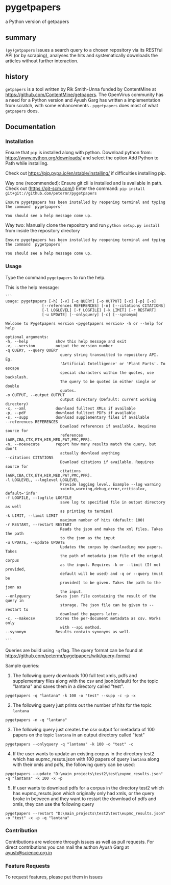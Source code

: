 # pygetpapers

a Python version of getpapers

## summary

`(py)getpapers` issues a search query to a chosen repository via its RESTful API (or by scraping), analyses the hits and systematically downloads the articles without further interaction.

## history

`getpapers` is a tool written by Rik Smith-Unna funded by ContentMine at https://github.com/ContentMine/getpapers. The OpenVirus community has a need for a Python version and Ayush Garg has written a implementation from scratch, with some enhancements . `pygetpapers` does most of what `getpapers` does.

## Documentation

### Installation

Ensure that `pip` is installed along with python. Download python from: https://www.python.org/downloads/ and select the option Add Python to Path while installing.

Check out https://pip.pypa.io/en/stable/installing/ if difficulties installing pip.

Way one (recommended): Ensure git cli is installed and is available in path. Check out (https://git-scm.com/)
Enter the command: `pip install git+git://github.com/petermr/pygetpapers`

    Ensure pygetpapers has been installed by reopening terminal and typing the command `pygetpapers`

    You should see a help message come up.

Way two:
Manually clone the repository and run `python setup.py install` from inside the repository directory

    Ensure pygetpapers has been installed by reopening terminal and typing the command `pygetpapers`

    You should see a help message come up.

### Usage

Type the command `pygetpapers` to run the help.

This is the help message:

    ```
    usage: pygetpapers [-h] [-v] [-q QUERY] [-o OUTPUT] [-x] [-p] [-s]
                    [--references REFERENCES] [-n] [--citations CITATIONS]
                    [-l LOGLEVEL] [-f LOGFILE] [-k LIMIT] [-r RESTART]
                    [-u UPDATE] [--onlyquery] [-c] [--synonym]

    Welcome to Pygetpapers version <pygetpapers version> -h or --help for help

    optional arguments:
    -h, --help            show this help message and exit
    -v, --version         output the version number
    -q QUERY, --query QUERY
                            query string transmitted to repository API. Eg.
                            'Artificial Intelligence' or 'Plant Parts'. To escape
                            special characters within the quotes, use backslash.
                            The query to be quoted in either single or double
                            quotes.
    -o OUTPUT, --output OUTPUT
                            output directory (Default: current working directory)
    -x, --xml             download fulltext XMLs if available
    -p, --pdf             download fulltext PDFs if available
    -s, --supp            download supplementary files if available
    --references REFERENCES
                            Download references if available. Requires source for
                            references (AGR,CBA,CTX,ETH,HIR,MED,PAT,PMC,PPR).
    -n, --noexecute       report how many results match the query, but don't
                            actually download anything
    --citations CITATIONS
                            Download citations if available. Requires source for
                            citations (AGR,CBA,CTX,ETH,HIR,MED,PAT,PMC,PPR).
    -l LOGLEVEL, --loglevel LOGLEVEL
                            Provide logging level. Example --log warning
                            <<info,warning,debug,error,critical>>, default='info'
    -f LOGFILE, --logfile LOGFILE
                            save log to specified file in output directory as well
                            as printing to terminal
    -k LIMIT, --limit LIMIT
                            maximum number of hits (default: 100)
    -r RESTART, --restart RESTART
                            Reads the json and makes the xml files. Takes the path
                            to the json as the input
    -u UPDATE, --update UPDATE
                            Updates the corpus by downloading new papers. Takes
                            the path of metadata json file of the orignal corpus
                            as the input. Requires -k or --limit (If not provided,
                            default will be used) and -q or --query (must be
                            provided) to be given. Takes the path to the json as
                            the input.
    --onlyquery           Saves json file containing the result of the query in
                            storage. The json file can be given to --restart to
                            download the papers later.
    -c, --makecsv         Stores the per-document metadata as csv. Works only
                            with --api method.
    --synonym             Results contain synonyms as well.

    ```

Queries are build using `-q` flag. The query format can be found at https://github.com/petermr/pygetpapers/wiki/query-format

Sample queries:

1. The following query downloads 100 full text xmls, pdfs and supplementary files along with the csv and json(default) for the topic "lantana" and saves them in a directory called "test".

`pygetpapers -q "lantana" -k 100 -o "test" --supp -c -p -x`

2. The following query just prints out the number of hits for the topic `lantana`

`pygetpapers -n -q "lantana"`

3. The following query just creates the csv output for metadata of 100 papers on the topic `lantana` in an output directory called "test"

`pygetpapers --onlyquery -q "lantana" -k 100 -o "test" -c`

4. If the user wants to update an existing corpus in the directory test2 which has eupmc_resuts.json with 100 papers of query `lantana` along with their xmls and pdfs, the following query can be used:

`pygetpapers --update "D:\main_projects\test2\test\eupmc_results.json" -q "lantana" -k 100 -x -p`

5. If user wants to download pdfs for a corpus in the directory test2 which has eupmc_resuts.json which originally only had xmls, or the query broke in between and they want to restart the download of pdfs and xmls, they can use the following query

`pygetpapers --restart "D:\main_projects\test2\test\eupmc_results.json" -o "test" -x -p -q "lantana"`

### Contribution

Contributions are welcome through issues as well as pull requests. For direct contributions you can mail the authon Ayush Garg at ayush@science.org.in

### Feature Requests

To request features, please put them in issues
